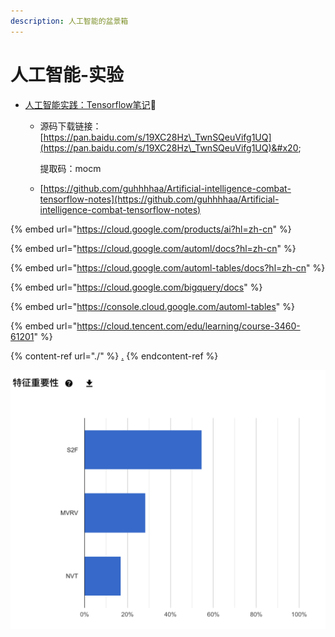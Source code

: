 ```yaml
---
description: 人工智能的盆景箱
---
```


# 人工智能-实验

* [人工智能实践：Tensorflow笔记](https://www.icourse163.org/course/PKU-1002536002?tid=1452937471)🚩
  *   源码下载链接：[https://pan.baidu.com/s/19XC28Hz\_TwnSQeuVifg1UQ](https://pan.baidu.com/s/19XC28Hz\_TwnSQeuVifg1UQ)&#x20;

      提取码：mocm
  * [https://github.com/guhhhhaa/Artificial-intelligence-combat-tensorflow-notes](https://github.com/guhhhhaa/Artificial-intelligence-combat-tensorflow-notes)

{% embed url="https://cloud.google.com/products/ai?hl=zh-cn" %}

{% embed url="https://cloud.google.com/automl/docs?hl=zh-cn" %}

{% embed url="https://cloud.google.com/automl-tables/docs?hl=zh-cn" %}

{% embed url="https://cloud.google.com/bigquery/docs" %}

{% embed url="https://console.cloud.google.com/automl-tables" %}

{% embed url="https://cloud.tencent.com/edu/learning/course-3460-61201" %}

{% content-ref url="./" %}
[.](./)
{% endcontent-ref %}

![](<../../../.gitbook/assets/屏幕快照 2021-08-23 下午6.37.08.png>)
